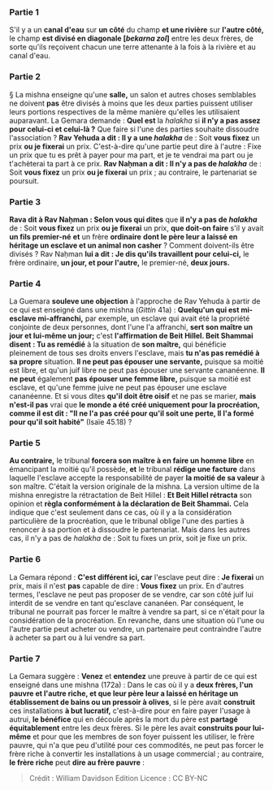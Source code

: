 
### Partie 1
S'il y a un <b>canal d'eau</b> sur <b>un côté</b> du champ <b>et une rivière</b> sur <b>l'autre côté,</b> le champ <b>est divisé en diagonale [<i>bekarna zol</i>]</b> entre les deux frères, de sorte qu'ils reçoivent chacun une terre attenante à la fois à la rivière et au canal d'eau.

### Partie 2
§ La mishna enseigne qu'une <b>salle,</b> un salon et autres choses semblables ne doivent <b>pas</b> être divisés à moins que les deux parties puissent utiliser leurs portions respectives de la même manière qu'elles les utilisaient auparavant. La Gemara demande : <b>Quel est</b> la <i>halakha</i> si <b>il n'y a pas assez pour celui-ci et celui-là ?</b> Que faire si l'une des parties souhaite dissoudre l'association ? <b>Rav Yehuda a dit : Il y a une <i>halakha</i></b> de : Soit <b>vous fixez</b> un prix <b>ou je fixerai</b> un prix. C'est-à-dire qu'une partie peut dire à l'autre : Fixe un prix que tu es prêt à payer pour ma part, et je te vendrai ma part ou je t'achèterai ta part à ce prix. <b>Rav Naḥman a dit : Il n'y a pas de <i>halakha</i></b> de : Soit <b>vous fixez</b> un prix <b>ou je fixerai</b> un prix ; au contraire, le partenariat se poursuit.

### Partie 3
<b>Rava dit à Rav Naḥman : Selon vous qui dites</b> que <b>il n'y a pas de <i>halakha</i></b> de : Soit <b>vous fixez</b> un prix <b>ou je fixerai</b> un prix, <b>que doit-on faire</b> s'il y avait <b>un fils premier-né</b> <b>et</b> un frère <b>ordinaire</b> <b>dont le père leur a laissé en héritage un esclave et un animal non casher</b> ? Comment doivent-ils être divisés ? Rav Naḥman <b>lui a dit : Je dis qu'ils travaillent pour celui-ci,</b> le frère ordinaire, <b>un jour, et pour l'autre,</b> le premier-né, <b>deux jours.</b>

### Partie 4
La Guemara <b>souleve une objection</b> à l'approche de Rav Yehuda à partir de ce qui est enseigné dans une mishna (<i>Gittin</i> 41a) : <b>Quelqu'un qui est mi-esclave mi-affranchi,</b> par exemple, un esclave qui avait été la propriété conjointe de deux personnes, dont l'une l'a affranchi, <b>sert son maître un jour et lui-même un jour;</b> c'est <b>l'affirmation de Beit Hillel. Beit Shammai disent : Tu as remédié</b> à la situation de <b>son maître,</b> qui bénéficie pleinement de tous ses droits envers l'esclave, mais <b>tu n'as pas remédié à sa propre</b> situation. <b>Il ne peut pas épouser une servante,</b> puisque sa moitié est libre, et qu'un juif libre ne peut pas épouser une servante cananéenne. <b>Il ne peut</b> également <b>pas épouser une femme libre,</b> puisque sa moitié est esclave, et qu'une femme juive ne peut pas épouser une esclave cananéenne. Et si vous dites <b>qu'il doit être oisif</b> et ne pas se marier, <b>mais n'est-il pas</b> vrai que <b>le monde a été créé uniquement pour la procréation, comme il est dit : "Il ne l'a pas créé pour qu'il soit une perte, Il l'a formé pour qu'il soit habité"</b> (Isaïe 45.18) ?

### Partie 5
<b>Au contraire,</b> le tribunal <b>forcera son maître à en faire un homme libre</b> en émancipant la moitié qu'il possède, <b>et</b> le tribunal <b>rédige une facture</b> dans laquelle l'esclave accepte la responsabilité de payer <b>la moitié de sa valeur</b> à son maître. C'était la version originale de la mishna. La version ultime de la mishna enregistre la rétractation de Beit Hillel : <b>Et Beit Hillel rétracta</b> son opinion et <b>règla conformément à la déclaration de Beit Shammai.</b> Cela indique que c'est seulement dans ce cas, où il y a la considération particulière de la procréation, que le tribunal oblige l'une des parties à renoncer à sa portion et à dissoudre le partenariat. Mais dans les autres cas, il n'y a pas de <i>halakha</i> de : Soit tu fixes un prix, soit je fixe un prix.

### Partie 6
La Gemara répond : <b>C'est différent ici, car</b> l'esclave peut dire : <b>Je fixerai</b> un prix, mais il n'est <b>pas</b> capable de dire : <b>Vous fixez</b> un prix. En d'autres termes, l'esclave ne peut pas proposer de se vendre, car son côté juif lui interdit de se vendre en tant qu'esclave cananéen. Par conséquent, le tribunal ne pourrait pas forcer le maître à vendre sa part, si ce n'était pour la considération de la procréation. En revanche, dans une situation où l'une ou l'autre partie peut acheter ou vendre, un partenaire peut contraindre l'autre à acheter sa part ou à lui vendre sa part.

### Partie 7
La Gemara suggère : <b>Venez</b> et <b>entendez</b> une preuve à partir de ce qui est enseigné dans une mishna (172a) : Dans le cas où il y a <b>deux frères, l'un pauvre et l'autre riche, et que leur père leur a laissé en héritage un établissement de bains ou un pressoir à olives</b>, si le père avait <b>construit</b> ces installations <b>à but lucratif,</b> c'est-à-dire pour en faire payer l'usage à autrui, <b>le bénéfice</b> qui en découle après la mort du père est <b>partagé équitablement</b> entre les deux frères. Si le père les avait <b>construits pour lui-même</b> et pour que les membres de son foyer puissent les utiliser, le frère pauvre, qui n'a que peu d'utilité pour ces commodités, ne peut pas forcer le frère riche à convertir les installations à un usage commercial ; au contraire, <b>le frère riche</b> peut <b>dire au frère pauvre</b> :

>Crédit : William Davidson Edition
>Licence : CC BY-NC